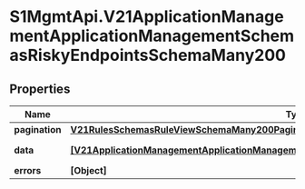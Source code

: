 # S1MgmtApi.V21ApplicationManagementApplicationManagementSchemasRiskyEndpointsSchemaMany200

## Properties
Name | Type | Description | Notes
------------ | ------------- | ------------- | -------------
**pagination** | [**V21RulesSchemasRuleViewSchemaMany200Pagination**](V21RulesSchemasRuleViewSchemaMany200Pagination.md) |  | 
**data** | [**[V21ApplicationManagementApplicationManagementSchemasRiskyEndpointsSchemaMany200Data]**](V21ApplicationManagementApplicationManagementSchemasRiskyEndpointsSchemaMany200Data.md) | Response data | [optional] 
**errors** | **[Object]** | Errors | [optional] 


